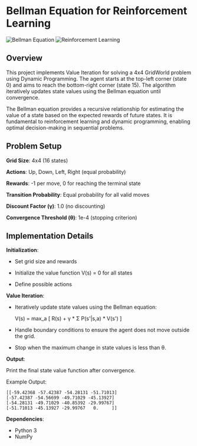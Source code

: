 # Bellman Equation for Reinforcement Learning

![Bellman Equation](https://img.shields.io/badge/Bellman-Equation-blue)
![Reinforcement Learning](https://img.shields.io/badge/Reinforcement-Learning-green)

## Overview

This project implements Value Iteration for solving a 4x4 GridWorld problem using Dynamic Programming. The agent starts at the top-left corner (state 0) and aims to reach the bottom-right corner (state 15). The algorithm iteratively updates state values using the Bellman equation until convergence.

The Bellman equation provides a recursive relationship for estimating the value of a state based on the expected rewards of future states. It is fundamental to reinforcement learning and dynamic programming, enabling optimal decision-making in sequential problems.

## Problem Setup

**Grid Size**: 4x4 (16 states)

**Actions**: Up, Down, Left, Right (equal probability)

**Rewards**: -1 per move, 0 for reaching the terminal state

**Transition Probability**: Equal probability for all valid moves

**Discount Factor (γ)**: 1.0 (no discounting)

**Convergence Threshold (θ)**: 1e-4 (stopping criterion)

## Implementation Details

**Initialization**:

- Set grid size and rewards

- Initialize the value function V(s) = 0 for all states

- Define possible actions

**Value Iteration**:

- Iteratively update state values using the Bellman equation:
  
    V(s) = max_a [ R(s) + γ * Σ P(s'|s,a) * V(s') ]

- Handle boundary conditions to ensure the agent does not move outside the grid.

- Stop when the maximum change in state values is less than θ.

**Output**:

Print the final state value function after convergence.

Example Output:

    [[-59.42368 -57.42387 -54.28131 -51.71013]
    [-57.42387 -54.56699 -49.71029 -45.13927]
    [-54.28131 -49.71029 -40.85392 -29.99767]
    [-51.71013 -45.13927 -29.99767   0.     ]]


**Dependencies**:

- Python 3
- NumPy